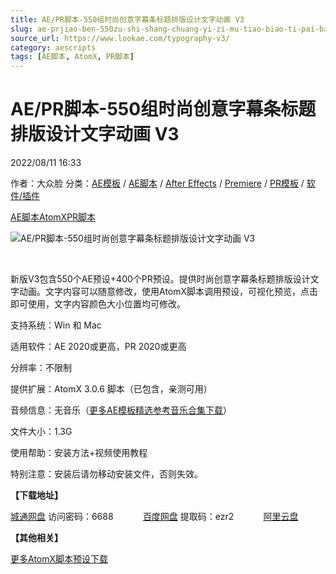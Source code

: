 ```yaml
---
title: AE/PR脚本-550组时尚创意字幕条标题排版设计文字动画 V3
slug: ae-prjiao-ben-550zu-shi-shang-chuang-yi-zi-mu-tiao-biao-ti-pai-ban-she-ji-wen-zi-dong-hua-v3
source_url: https://www.lookae.com/typography-v3/
category: aescripts
tags: [AE脚本, AtomX, PR脚本]
---
```

# AE/PR脚本-550组时尚创意字幕条标题排版设计文字动画 V3

2022/08/11 16:33

作者：大众脸
分类：[AE模板](https://www.lookae.com/after-effects/other-after-effects/) / [AE脚本](https://www.lookae.com/after-effects/aescripts/) / [After Effects](https://www.lookae.com/after-effects/) / [Premiere](https://www.lookae.com/qitarjcj/premierezy/) / [PR模板](https://www.lookae.com/prmoban/) / [软件/插件](https://www.lookae.com/qitarjcj/)

[AE脚本](https://www.lookae.com/tag/ae%e8%84%9a%e6%9c%ac/)[AtomX](https://www.lookae.com/tag/atomx/)[PR脚本](https://www.lookae.com/tag/pr%e8%84%9a%e6%9c%ac/)

![AE/PR脚本-550组时尚创意字幕条标题排版设计文字动画 V3](https://www.lookae.com/wp-content/uploads/2022/08/33130966.jpg "AE/PR脚本-550组时尚创意字幕条标题排版设计文字动画 V3-LookAE.com")

[﻿﻿﻿](https://cloud.video.taobao.com//play/u/705956171/p/1/e/6/t/1/372170441462.mp4)

新版V3包含550个AE预设+400个PR预设。提供时尚创意字幕条标题排版设计文字动画。文字内容可以随意修改，使用AtomX脚本调用预设，可视化预览，点击即可使用，文字内容颜色大小位置均可修改。

支持系统：Win 和 Mac

适用软件：AE 2020或更高，PR 2020或更高

分辨率：不限制

提供扩展：AtomX 3.0.6 脚本（已包含，亲测可用）

音频信息：无音乐（[更多AE模板精选参考音乐合集下载](https://item.taobao.com/item.htm?spm=a1z10.1.w4004-2793089344.4.MUvxbV&id=37289930486)）

文件大小：1.3G

使用帮助：安装方法+视频使用教程

特别注意：安装后请勿移动安装文件，否则失效。

**【下载地址】**

[城通网盘](https://url70.ctfile.com/f/2827370-647573973-7d649a?p=4431) 访问密码：6688            [百度网盘](https://pan.baidu.com/s/1iTJvbycklsTHIkJeQkblRQ?pwd=ezr2) 提取码：ezr2            [阿里云盘](https://www.aliyundrive.com/s/X2pEVELNfGm)

**【其他相关】**

[更多AtomX脚本预设下载](https://www.lookae.com/tag/atomx/)
